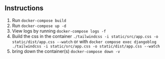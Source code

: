 ## Instructions
1. Run `docker-compose build`
2. Run `docker-compose up -d`
3. View logs by running `docker-compose logs -f`
4. Build the css in the container `./tailwindcss -i static/src/app.css -o static/dist/app.css --watch` or with `docker compose exec djangoblog ./tailwindcss -i static/src/app.css -o static/dist/app.css --watch`
5. bring down the container(s) `docker-compose down -v`